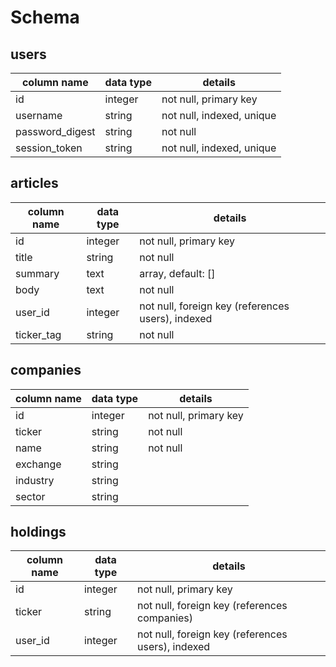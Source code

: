 # Schema

## users
column name     | data type | details
----------------|-----------|-----------------------
id              | integer   | not null, primary key
username        | string    | not null, indexed, unique
password_digest | string    | not null
session_token   | string    | not null, indexed, unique

## articles
column name | data type | details
------------|-----------|-----------------------
id          | integer   | not null, primary key
title       | string    | not null
summary     | text      | array, default: []
body        | text      | not null
user_id   | integer   | not null, foreign key (references users), indexed
ticker_tag | string   | not null

## companies
column name | data type | details
------------|-----------|-----------------------
id          | integer    | not null, primary key
ticker      | string    | not null
name        | string    | not null
exchange    | string    |
industry    | string    |
sector      | string    |

## holdings
column name | data type | details
------------|-----------|-----------------------
id          | integer   | not null, primary key
ticker      | string    | not null, foreign key (references companies)
user_id     | integer    | not null, foreign key (references users), indexed
